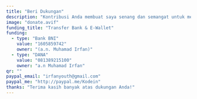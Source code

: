 ```yaml
---
title: "Beri Dukungan"
description: "Kontribusi Anda membuat saya senang dan semangat untuk mengembangkan aplikasi lainnya"
image: "donate.avif"
funding_title: "Transfer Bank & E-Wallet"
funding:
  - type: "Bank BNI"
    value: "1605859742"
    owner: "(a.n. Muhamad Irfan)"
  - type: "DANA"
    value: "081389215100"
    owner: "a.n Muhamad Irfan"
qr: ""
paypal_email: "irfanyouth@gmail.com"
paypal_me: "http://paypal.me/Kodein"
thanks: "Terima kasih banyak atas dukungan Anda!"
---
```

